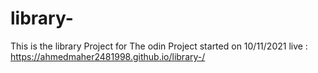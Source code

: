 # library-
This is the library Project for The odin Project 
started on 10/11/2021
live : https://ahmedmaher2481998.github.io/library-/